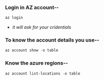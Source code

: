 ### Login in AZ account--
```powershell
az login
```
- *it will ask for your cridentials*

### To know the account details you use--

```powershell
az account show -o table
```
### Know the azure regions--
```powershell
az account list-locations -o table
```


